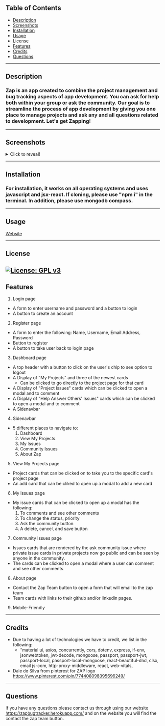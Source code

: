 
## Table of Contents 

- [Description](#Description)
- [Screenshots](#Screenshots)
- [Installation](#Installation)
- [Usage](#Usage)
- [License](#license)
- [Features](#Features)
- [Credits](#Credits)
- [Questions](#Questions)
---
## Description
### Zap is an app created to combine the project management and bug tracking aspects of app development. You can ask for help both within your group or ask the community. Our goal is to streamline the process of app development by giving you one place to manage projects and ask any and all questions related to development. Let's get Zapping!
---
## Screenshots
<details>
 <summary>Click to reveal!</summary>
<img src='./client/src/images/Zap login.png' width= '800px'>
<img src='./client/src/images/Zap register.png' width= '800px'>
<img src='./client/src/images/Zap Dash.png' width= '800px'>
<img src='./client/src/images/Zap project.png' width= '800px'>
<img src='./client/src/images/Zap my issues.png' width= '800px'>
<img src='./client/src/images/Zap view my projects.png' width= '800px'>
<img src='./client/src/images/Zap community.png' width= '800px'>
<img src='./client/src/images/Zap about.png' width= '800px'>
</details>

---
## Installation
### For installation, it works on all operating systems and uses javascript and jsx-react. If cloning, please use "npm i" in the terminal. In addition, please use mongodb compass.
---
## Usage

<a href='https://zapbugtracker.herokuapp.com/about'>Website</a>

--- 
## License
[![License: GPL v3](https://img.shields.io/badge/License-GPLv3-blue.svg)](https://www.gnu.org/licenses/gpl-3.0)
---

## Features

1. Login page
- A form to enter username and password and a button to login
- A button to create an account
2. Register page
- A form to enter the following: Name, Username, Email Address, Password
- Button to register
- A button to take user back to login page
3. Dashboard page
- A top header with a button to click on the user's chip to see option to logout
- A Display of "My Projects" and three of the newest cards
  - Can be clicked to go directly to the project page for that card
- A Display of "Project Issues" cards which can be clicked to open a modal and to comment
- A Display of "Help Answer Others' Issues" cards which can be clicked to open a modal and to comment
- A Sidenavbar 
4. Sidenavbar
- 5 different places to navigate to: 
  1. Dashboard
  2. View My Projects
  3. My Issues
  4. Community Issues
  5. About Zap
5. View My Projects page
- Project cards that can be clicked on to take you to the specific card's project page
- An add card that can be cliked to open up a modal to add a new card
6.  My Issues page
- My issue cards that can be clicked to open up a modal has the following:
  1. To comments and see other comments
  2. To change the status, priority
  3. Ask the community button
  4. A delete, cancel, and save button
7. Community Issues page
- Issues cards that are rendered by the ask community issue where private issue cards in private projects now go public and can be seen by anyone in the community.
- The cards can be clicked to open a modal where a user can comment and see other comments.
8. About page
- Contact the Zap Team button to open a form that will email to the zap team
- Team cards with links to their github and/or linkedin pages.
9. Mobile-Friendly
---
## Credits
- Due to having a lot of technologies we have to credit, we list in the following:
  - "material ui, axios, concurrently, cors, dotenv, express, if-env, jsonwebtoken, jwt-decode, mongoose, passport, passport-jwt, passport-local, passport-local-mongoose, react-beautiful-dnd, clsx, email js-com, http-proxy-middleware, react, web-vitals, 
- Dale de Silva from pinterest for ZAP logo https://www.pinterest.com/pin/774408098395699249/
---
## Questions
If you have any questions please contact us through using our website https://zapbugtracker.herokuapp.com/ and on the website you will find the contact the zap team button. 

